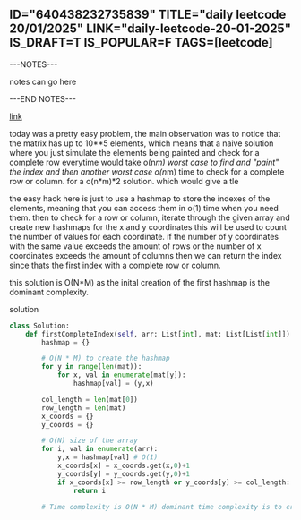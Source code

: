 ID="640438232735839"
TITLE="daily leetcode 20/01/2025"
LINK="daily-leetcode-20-01-2025"
IS_DRAFT=T
IS_POPULAR=F
TAGS=[leetcode]
----------

---NOTES---

notes can go here

---END NOTES---


[link](https://leetcode.com/problems/first-completely-painted-row-or-column/?envType=daily-question&envId=2025-01-20)

today was a pretty easy problem, the main observation was to notice that the matrix has up to 10**5 elements, which means that a naive solution where you just simulate the elements being painted and check for a complete row everytime would take o(n*m) worst case to find and "paint" the index and then another worst case o(n*m) time to check for a complete row or column. for a o(n*m)*2 solution. which would give a tle

the easy hack here is just to use a hashmap to store the indexes of the elements, meaning that you can access them in o(1) time when you need them. then to check for a row or column, iterate through the given array and create new hashmaps for the x and y coordinates this will be used to count the number of values for each coordinate. if the number of y coordinates with the same value exceeds the amount of rows or the number of x coordinates exceeds the amount of columns then we can return the index since thats the first index with a complete row or column.

this solution is O(N*M) as the inital creation of the first hashmap is the dominant complexity.

solution


```python
class Solution:
    def firstCompleteIndex(self, arr: List[int], mat: List[List[int]]) -> int:
        hashmap = {}

        # O(N * M) to create the hashmap
        for y in range(len(mat)):
            for x, val in enumerate(mat[y]):
                hashmap[val] = (y,x)

        col_length = len(mat[0])
        row_length = len(mat)
        x_coords = {}
        y_coords = {}

        # O(N) size of the array
        for i, val in enumerate(arr):
            y,x = hashmap[val] # O(1)
            x_coords[x] = x_coords.get(x,0)+1
            y_coords[y] = y_coords.get(y,0)+1
            if x_coords[x] >= row_length or y_coords[y] >= col_length:
                return i

        # Time complexity is O(N * M) dominant time complexity is to create the hashmap mapping the indexes to the values
```




